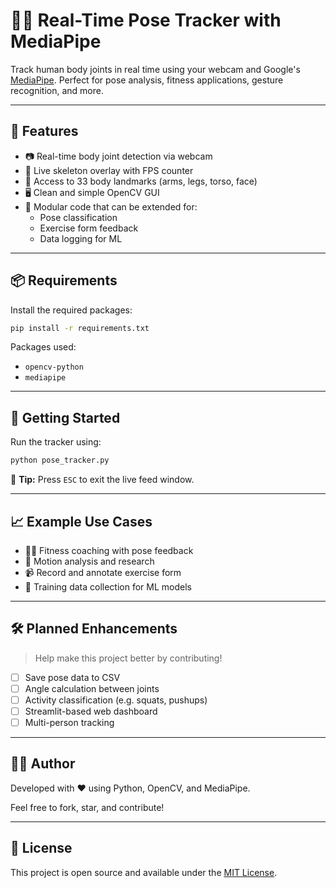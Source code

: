 # 🧍‍♂️ Real-Time Pose Tracker with MediaPipe

Track human body joints in real time using your webcam and Google's [MediaPipe](https://google.github.io/mediapipe/solutions/pose). Perfect for pose analysis, fitness applications, gesture recognition, and more.

---

## 🎯 Features

- 📷 Real-time body joint detection via webcam
- 🎨 Live skeleton overlay with FPS counter
- 🧠 Access to 33 body landmarks (arms, legs, torso, face)
- 🖥️ Clean and simple OpenCV GUI
- 🧾 Modular code that can be extended for:
  - Pose classification
  - Exercise form feedback
  - Data logging for ML

---

## 📦 Requirements

Install the required packages:

```bash
pip install -r requirements.txt
```

Packages used:
- `opencv-python`
- `mediapipe`

---

## 🚀 Getting Started

Run the tracker using:

```bash
python pose_tracker.py
```

📌 **Tip:** Press `ESC` to exit the live feed window.

---

## 📈 Example Use Cases

- 🏃‍♂️ Fitness coaching with pose feedback
- 🤸 Motion analysis and research
- 📹 Record and annotate exercise form
- 🧠 Training data collection for ML models

---

## 🛠️ Planned Enhancements

> Help make this project better by contributing!

- [ ] Save pose data to CSV
- [ ] Angle calculation between joints
- [ ] Activity classification (e.g. squats, pushups)
- [ ] Streamlit-based web dashboard
- [ ] Multi-person tracking

---

## 🧑‍💻 Author

Developed with ❤️ using Python, OpenCV, and MediaPipe.

Feel free to fork, star, and contribute!

---

## 📜 License

This project is open source and available under the [MIT License](LICENSE).
